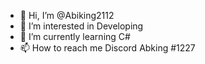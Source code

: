 - 👋 Hi, I’m @Abiking2112
- 👀 I’m interested in Developing
- 🌱 I’m currently learning C#
- 📫 How to reach me Discord Abking #1227

<!---
Abiking2112/Abiking2112 is a ✨ special ✨ repository because its `README.md` (this file) appears on your GitHub profile.
You can click the Preview link to take a look at your changes.
--->
